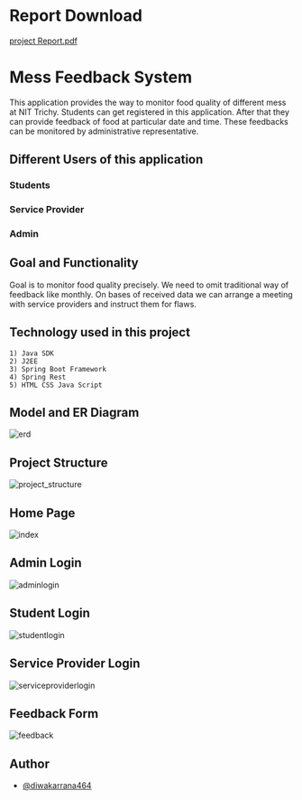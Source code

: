 # Report Download
[project Report.pdf](https://github.com/diwakarrana464/messFeedbackSystem/files/13562827/project.Report.pdf)

# Mess Feedback System
This application provides the way to monitor food quality of different mess at 
NIT Trichy. Students can get registered in this application. After that they can 
provide feedback of food at particular date and time. These feedbacks can be 
monitored by administrative representative.




## Different Users of this application

### Students
### Service Provider
### Admin

## Goal and Functionality

Goal is to monitor food quality precisely. We need to omit traditional way of feedback like monthly. On bases of received data we can arrange a meeting with service providers and instruct them for flaws.

## Technology used in this project
    1) Java SDK
    2) J2EE
    3) Spring Boot Framework
    4) Spring Rest
    5) HTML CSS Java Script
## Model and ER Diagram
![erd](https://github.com/diwakarrana464/messFeedbackSystem/assets/37569837/0aa0eda6-f737-40ed-be3d-19aa8964047c)

## Project Structure
![project_structure](https://github.com/diwakarrana464/messFeedbackSystem/assets/37569837/eebc2602-b144-4612-9384-971ed4809d90)

## Home Page
![index](https://github.com/diwakarrana464/messFeedbackSystem/assets/37569837/1035b145-896a-45bb-8434-81d88f939ad4)

## Admin Login
![adminlogin](https://github.com/diwakarrana464/messFeedbackSystem/assets/37569837/c0f34ef2-b591-4a4c-a7e3-1a9de62a511d)

## Student Login
![studentlogin](https://github.com/diwakarrana464/messFeedbackSystem/assets/37569837/75f9e3ed-085e-450f-a377-14cfd3e9a88c)

## Service Provider Login
![serviceproviderlogin](https://github.com/diwakarrana464/messFeedbackSystem/assets/37569837/941532ae-fd68-414f-b69a-2dba1220e17a)

## Feedback Form
![feedback](https://github.com/diwakarrana464/messFeedbackSystem/assets/37569837/bc2caef7-5fc1-436e-93fa-3ec0c7969271)


## Author

- [@diwakarrana464](https://www.github.com/diwakarrana464)

